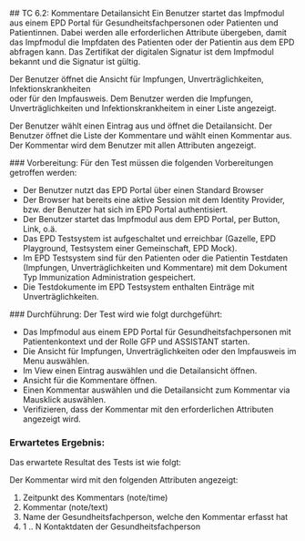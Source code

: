## TC 6.2: Kommentare Detailansicht
Ein Benutzer startet das Impfmodul aus einem EPD Portal für Gesundheitsfachpersonen oder Patienten
und Patientinnen.  Dabei werden alle erforderlichen Attribute übergeben, damit das Impfmodul die
Impfdaten des Patienten oder der Patientin aus dem EPD abfragen kann. Das Zertifikat der digitalen
Signatur ist dem Impfmodul bekannt und die Signatur ist gültig.

Der Benutzer öffnet die Ansicht für Impfungen, Unverträglichkeiten, Infektionskrankheiten  
oder für den Impfausweis. Dem Benutzer werden die Impfungen, Unverträglichkeiten und
Infektionskrankheitem in einer Liste angezeigt.

Der Benutzer wählt einen Eintrag aus und öffnet die Detailansicht. Der Benutzer öffnet die Liste der
Kommentare und wählt einen Kommentar aus. Der Kommentar wird dem Benutzer mit allen Attributen
angezeigt.

### Vorbereitung:
Für den Test müssen die folgenden Vorbereitungen getroffen werden:
- Der Benutzer nutzt das EPD Portal über einen Standard Browser
- Der Browser hat bereits eine aktive Session mit dem Identity Provider, bzw. der Benutzer hat sich im EPD Portal authentisiert.
- Der Benutzer startet das Impfmodul aus dem EPD Portal, per Button, Link, o.ä.  
- Das EPD Testsystem ist aufgeschaltet und erreichbar (Gazelle, EPD Playground, Testsystem einer Gemeinschaft, EPD Mock).
- Im EPD Testsystem sind für den Patienten oder die Patientin Testdaten (Impfungen, Unverträglichkeiten und Kommentare) mit dem Dokument Typ Immunization Administration gespeichert.
- Die Testdokumente im EPD Testsystem enthalten Einträge mit Unverträglichkeiten.

### Durchführung:
Der Test wird wie folgt durchgeführt:
- Das Impfmodul aus einem EPD Portal für Gesundheitsfachpersonen mit Patientenkontext und der Rolle GFP und ASSISTANT starten.
- Die Ansicht für Impfungen, Unverträglichkeiten oder den Impfausweis im Menu auswählen.
- Im View einen Eintrag auswählen und die Detailansicht öffnen.  
- Ansicht für die Kommentare öffnen.
- Einen Kommentar auswählen und die Detailansicht zum Kommentar via Mausklick auswählen.
- Verifizieren, dass der Kommentar mit den erforderlichen Attributen angezeigt wird.

### Erwartetes Ergebnis:
Das erwartete Resultat des Tests ist wie folgt:

Der Kommentar wird mit den folgenden Attributen angezeigt:  
1.	Zeitpunkt des Kommentars (note/time)
2.	Kommentar (note/text)
3.	Name der Gesundheitsfachperson, welche den Kommentar erfasst hat
4.	1 .. N Kontaktdaten der Gesundheitsfachperson
